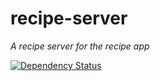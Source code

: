 # recipe-server

*A recipe server for the recipe app*

[![Dependency Status](https://gemnasium.com/wrburgess/recipe-server.png)](https://gemnasium.com/wrburgess/recipe-server)